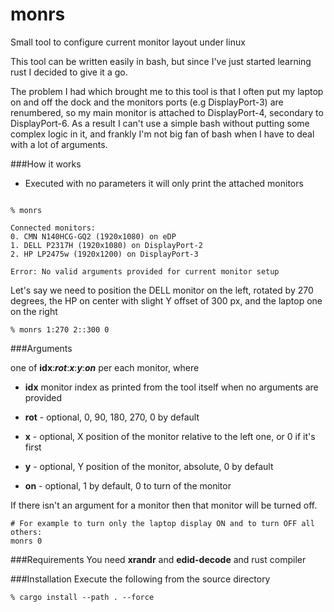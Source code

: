 # monrs
Small tool to configure current monitor layout under linux

This tool can be written easily in bash, but since I've just started learning rust I decided to give it a go.

The problem I had which brought me to this tool is that I often put my laptop on and off the dock and the monitors ports
(e.g DisplayPort-3) are renumbered, so my main monitor is attached to DisplayPort-4, secondary to DisplayPort-6.
As a result I can't use a simple bash without putting some complex logic in it, and frankly I'm not big fan of bash when
I have to deal with a lot of arguments.

###How it works

* Executed with no parameters it will only print the attached monitors
```

% monrs 

Connected monitors:
0. CMN N140HCG-GQ2 (1920x1080) on eDP
1. DELL P2317H (1920x1080) on DisplayPort-2
2. HP LP2475w (1920x1200) on DisplayPort-3

Error: No valid arguments provided for current monitor setup
```


Let's say we need to position the DELL monitor on the left, rotated by 270 degrees,
the HP on center with slight Y offset of 300 px, and the laptop one on the right

```
% monrs 1:270 2::300 0
```

###Arguments

one of **idx**:***rot***:***x***:***y***:***on*** per each monitor, where

* **idx** monitor index as printed from the tool itself when no arguments are provided

* **rot** - optional, 0, 90, 180, 270, 0 by default

* **x** - optional, X position of the monitor relative to the left one, or 0 if it's first

* **y** - optional, Y position of the monitor, absolute, 0 by default

* **on** - optional, 1 by default, 0 to turn of the monitor 


If there isn't an argument for a monitor then that monitor will be turned off.

```
# For example to turn only the laptop display ON and to turn OFF all others:
monrs 0
```

###Requirements
You need **xrandr** and **edid-decode** and rust compiler

###Installation
Execute the following from the source directory

```
% cargo install --path . --force
``` 